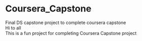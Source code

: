 # Coursera_Capstone
Final DS capstone project to complete coursera capstone  <br/>
Hi to all  <br/>
This is a fun project for completing Coursera Capstone project <br/>

